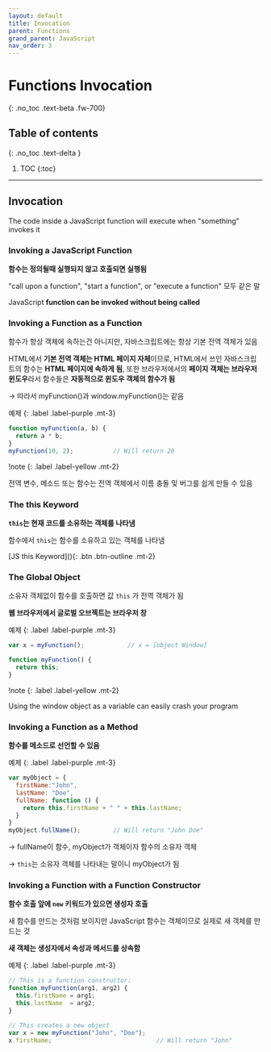 ```yaml
---
layout: default
title: Invocation
parent: Functions
grand_parent: JavaScript
nav_order: 3
---
```


# Functions Invocation
{: .no_toc .text-beta .fw-700}

## Table of contents
{: .no_toc .text-delta }

1. TOC
{:toc}

---

## Invocation

The code inside a JavaScript function will execute when "something" invokes it

### Invoking a JavaScript Function

**함수는 정의될때 실행되지 않고 호출되면 실행됨**

"call upon a function", "start a function", or "execute a function" 모두 같은 말

JavaScript **function can be invoked without being called**

### Invoking a Function as a Function

함수가 항상 객체에 속하는건 아니지만, 자바스크립트에는 항상 기본 전역 객체가 있음

HTML에서 **기본 전역 객체는 HTML 페이지 자체**이므로, HTML에서 쓰인 자바스크립트의 함수는 **HTML 페이지에 속하게 됨**, 또한 브라우저에서의 **페이지 객체는 브라우저 윈도우**라서 함수들은 **자동적으로 윈도우 객체의 함수가 됨**

&#8594; 따라서 myFunction()과 window.myFunction()는 같음

예제
{: .label .label-purple .mt-3}
```js
function myFunction(a, b) {
  return a * b;
}
myFunction(10, 2);           // Will return 20
```

!note
{: .label .label-yellow .mt-2}
<div class="code-example" markdown="1">
전역 변수, 메소드 또는 함수는 전역 객체에서 이름 충돌 및 버그를 쉽게 만들 수 있음
</div>

### The this Keyword

**`this`는 현재 코드를 소유하는 객체를 나타냄**

함수에서 `this`는 함수를 소유하고 있는 객체를 나타냄

<span class="fs-2">
[JS this Keyword](){: .btn  .btn-outline .mt-2}
</span>

### The Global Object

소유자 객체없이 함수를 호출하면 값 `this` 가 전역 객체가 됨

**웹 브라우저에서 글로벌 오브젝트는 브라우저 창**

예제
{: .label .label-purple .mt-3}
```js
var x = myFunction();            // x = [object Window]

function myFunction() {
  return this;
}
```

!note
{: .label .label-yellow .mt-2}
<div class="code-example" markdown="1">
Using the window object as a variable can easily crash your program
</div>

### Invoking a Function as a Method

**함수를 메소드로 선언할 수 있음**

예제
{: .label .label-purple .mt-3}
```js
var myObject = {
  firstName:"John",
  lastName: "Doe",
  fullName: function () {
    return this.firstName + " " + this.lastName;
  }
}
myObject.fullName();         // Will return "John Doe"
```

&#8594; fullName이 함수, myObject가 객체이자 함수의 소유자 객체

&#8594; `this`는 소유자 객체를 나타내는 말이니 myObject가 됨

### Invoking a Function with a Function Constructor

**함수 호출 앞에 `new` 키워드가 있으면 생성자 호출**

새 함수를 만드는 것처럼 보이지만 JavaScript 함수는 객체이므로 실제로 새 객체를 만드는 것

**새 객체는 생성자에서 속성과 메서드를 상속함**

예제
{: .label .label-purple .mt-3}
```js
// This is a function constructor:
function myFunction(arg1, arg2) {
  this.firstName = arg1;
  this.lastName  = arg2;
}

// This creates a new object
var x = new myFunction("John", "Doe");
x.firstName;                             // Will return "John"
```

